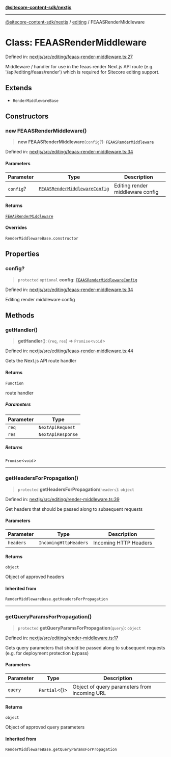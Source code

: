 [**@sitecore-content-sdk/nextjs**](../../README.md)

***

[@sitecore-content-sdk/nextjs](../../README.md) / [editing](../README.md) / FEAASRenderMiddleware

# Class: FEAASRenderMiddleware

Defined in: [nextjs/src/editing/feaas-render-middleware.ts:27](https://github.com/Sitecore/xmc-jss-dev/blob/6619215c196ddf4b0e5218da4ae20a7b80c4f154/packages/nextjs/src/editing/feaas-render-middleware.ts#L27)

Middleware / handler for use in the feaas render Next.js API route (e.g. '/api/editing/feaas/render')
which is required for Sitecore editing support.

## Extends

- `RenderMiddlewareBase`

## Constructors

### new FEAASRenderMiddleware()

> **new FEAASRenderMiddleware**(`config`?): [`FEAASRenderMiddleware`](FEAASRenderMiddleware.md)

Defined in: [nextjs/src/editing/feaas-render-middleware.ts:34](https://github.com/Sitecore/xmc-jss-dev/blob/6619215c196ddf4b0e5218da4ae20a7b80c4f154/packages/nextjs/src/editing/feaas-render-middleware.ts#L34)

#### Parameters

| Parameter | Type | Description |
| ------ | ------ | ------ |
| `config`? | [`FEAASRenderMiddlewareConfig`](../interfaces/FEAASRenderMiddlewareConfig.md) | Editing render middleware config |

#### Returns

[`FEAASRenderMiddleware`](FEAASRenderMiddleware.md)

#### Overrides

`RenderMiddlewareBase.constructor`

## Properties

### config?

> `protected` `optional` **config**: [`FEAASRenderMiddlewareConfig`](../interfaces/FEAASRenderMiddlewareConfig.md)

Defined in: [nextjs/src/editing/feaas-render-middleware.ts:34](https://github.com/Sitecore/xmc-jss-dev/blob/6619215c196ddf4b0e5218da4ae20a7b80c4f154/packages/nextjs/src/editing/feaas-render-middleware.ts#L34)

Editing render middleware config

## Methods

### getHandler()

> **getHandler**(): (`req`, `res`) => `Promise`\<`void`\>

Defined in: [nextjs/src/editing/feaas-render-middleware.ts:44](https://github.com/Sitecore/xmc-jss-dev/blob/6619215c196ddf4b0e5218da4ae20a7b80c4f154/packages/nextjs/src/editing/feaas-render-middleware.ts#L44)

Gets the Next.js API route handler

#### Returns

`Function`

route handler

##### Parameters

| Parameter | Type |
| ------ | ------ |
| `req` | `NextApiRequest` |
| `res` | `NextApiResponse` |

##### Returns

`Promise`\<`void`\>

***

### getHeadersForPropagation()

> `protected` **getHeadersForPropagation**(`headers`): `object`

Defined in: [nextjs/src/editing/render-middleware.ts:39](https://github.com/Sitecore/xmc-jss-dev/blob/6619215c196ddf4b0e5218da4ae20a7b80c4f154/packages/nextjs/src/editing/render-middleware.ts#L39)

Get headers that should be passed along to subsequent requests

#### Parameters

| Parameter | Type | Description |
| ------ | ------ | ------ |
| `headers` | `IncomingHttpHeaders` | Incoming HTTP Headers |

#### Returns

`object`

Object of approved headers

#### Inherited from

`RenderMiddlewareBase.getHeadersForPropagation`

***

### getQueryParamsForPropagation()

> `protected` **getQueryParamsForPropagation**(`query`): `object`

Defined in: [nextjs/src/editing/render-middleware.ts:17](https://github.com/Sitecore/xmc-jss-dev/blob/6619215c196ddf4b0e5218da4ae20a7b80c4f154/packages/nextjs/src/editing/render-middleware.ts#L17)

Gets query parameters that should be passed along to subsequent requests (e.g. for deployment protection bypass)

#### Parameters

| Parameter | Type | Description |
| ------ | ------ | ------ |
| `query` | `Partial`\<\{\}\> | Object of query parameters from incoming URL |

#### Returns

`object`

Object of approved query parameters

#### Inherited from

`RenderMiddlewareBase.getQueryParamsForPropagation`

